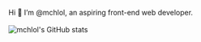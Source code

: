 Hi 👋 I’m @mchlol, an aspiring front-end web developer.<br>
<br>
![mchlol's GitHub stats](https://github-readme-stats.vercel.app/api?username=mchlol&theme=buefy&show_icons=true)
